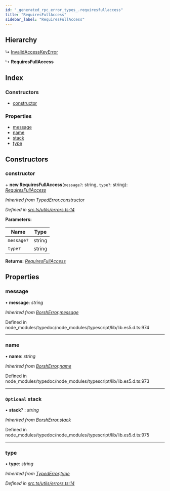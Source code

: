 ```yaml
---
id: "_generated_rpc_error_types_.requiresfullaccess"
title: "RequiresFullAccess"
sidebar_label: "RequiresFullAccess"
---
```


## Hierarchy

  ↳ [InvalidAccessKeyError](_generated_rpc_error_types_.invalidaccesskeyerror.md)

  ↳ **RequiresFullAccess**

## Index

### Constructors

* [constructor](_generated_rpc_error_types_.requiresfullaccess.md#constructor)

### Properties

* [message](_generated_rpc_error_types_.requiresfullaccess.md#message)
* [name](_generated_rpc_error_types_.requiresfullaccess.md#name)
* [stack](_generated_rpc_error_types_.requiresfullaccess.md#optional-stack)
* [type](_generated_rpc_error_types_.requiresfullaccess.md#type)

## Constructors

###  constructor

\+ **new RequiresFullAccess**(`message?`: string, `type?`: string): *[RequiresFullAccess](_generated_rpc_error_types_.requiresfullaccess.md)*

*Inherited from [TypedError](_utils_errors_.typederror.md).[constructor](_utils_errors_.typederror.md#constructor)*

*Defined in [src.ts/utils/errors.ts:14](https://github.com/nearprotocol/nearlib/blob/de49029/src.ts/utils/errors.ts#L14)*

**Parameters:**

Name | Type |
------ | ------ |
`message?` | string |
`type?` | string |

**Returns:** *[RequiresFullAccess](_generated_rpc_error_types_.requiresfullaccess.md)*

## Properties

###  message

• **message**: *string*

*Inherited from [BorshError](_utils_serialize_.borsherror.md).[message](_utils_serialize_.borsherror.md#message)*

Defined in node_modules/typedoc/node_modules/typescript/lib/lib.es5.d.ts:974

___

###  name

• **name**: *string*

*Inherited from [BorshError](_utils_serialize_.borsherror.md).[name](_utils_serialize_.borsherror.md#name)*

Defined in node_modules/typedoc/node_modules/typescript/lib/lib.es5.d.ts:973

___

### `Optional` stack

• **stack**? : *string*

*Inherited from [BorshError](_utils_serialize_.borsherror.md).[stack](_utils_serialize_.borsherror.md#optional-stack)*

Defined in node_modules/typedoc/node_modules/typescript/lib/lib.es5.d.ts:975

___

###  type

• **type**: *string*

*Inherited from [TypedError](_utils_errors_.typederror.md).[type](_utils_errors_.typederror.md#type)*

*Defined in [src.ts/utils/errors.ts:14](https://github.com/nearprotocol/nearlib/blob/de49029/src.ts/utils/errors.ts#L14)*
